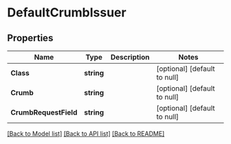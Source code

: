 # DefaultCrumbIssuer

## Properties
Name | Type | Description | Notes
------------ | ------------- | ------------- | -------------
**Class** | **string** |  | [optional] [default to null]
**Crumb** | **string** |  | [optional] [default to null]
**CrumbRequestField** | **string** |  | [optional] [default to null]

[[Back to Model list]](../README.md#documentation-for-models) [[Back to API list]](../README.md#documentation-for-api-endpoints) [[Back to README]](../README.md)


